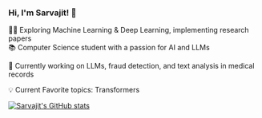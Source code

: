 <!-- Level 1: Simple bio and stats -->

### Hi, I'm Sarvajit! 👋  

👨‍💻 Exploring Machine Learning & Deep Learning, implementing research papers  
📚 Computer Science student with a passion for AI and LLMs  
<!-- 🚀 #LearningInPublic—documenting my journey, challenges, and insights in my [digital garden](https://www.sarvajit.com.np/)  -->
📜 Currently working on LLMs, fraud detection, and text analysis in medical records  

💡 Current Favorite topics: Transformers
<!-- GitHub stats -->
[![Sarvajit's GitHub stats](https://github-readme-stats.vercel.app/api?username=sarvkk&count_private=true&show_icons=true&theme=radical&hide_rank=false)](https://github.com/sarvkk/github-readme-stats)
